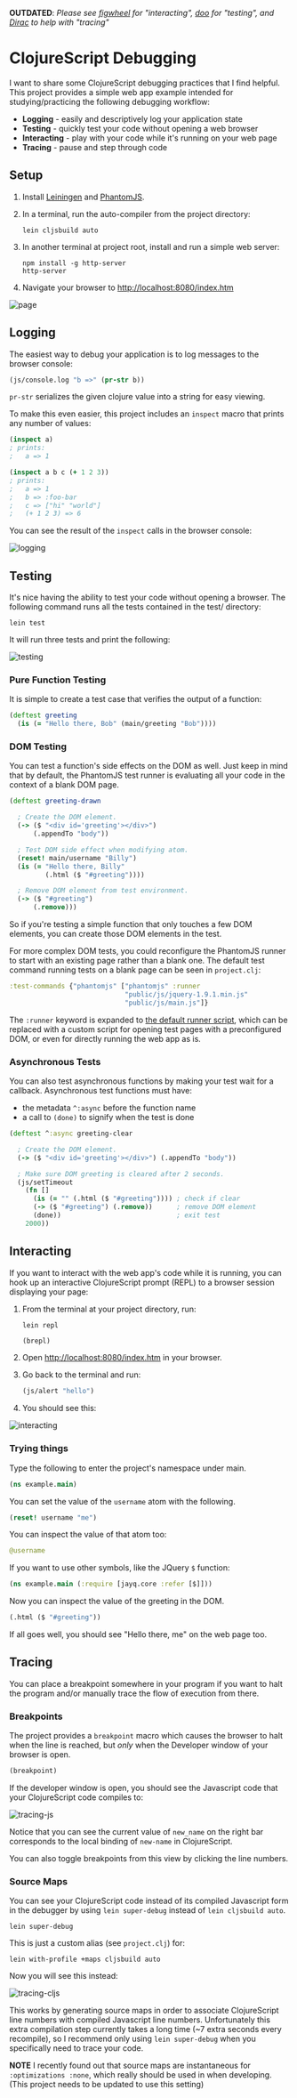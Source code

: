 __OUTDATED__: _Please see [figwheel] for "interacting", [doo] for "testing", and [Dirac] to help with "tracing"_

[figwheel]:https://github.com/bhauman/lein-figwheel
[doo]:https://github.com/bensu/doo
[Dirac]:https://github.com/binaryage/dirac

# ClojureScript Debugging

I want to share some ClojureScript debugging practices that I find helpful.
This project provides a simple web app example intended for studying/practicing
the following debugging workflow:

- __Logging__ - easily and descriptively log your application state
- __Testing__ - quickly test your code without opening a web browser
- __Interacting__ - play with your code while it's running on your web page
- __Tracing__ - pause and step through code

## Setup

1. Install [Leiningen](http://leiningen.org/) and [PhantomJS](http://phantomjs.org/).
1. In a terminal, run the auto-compiler from the project directory:

    ```
    lein cljsbuild auto
    ```

1. In another terminal at project root, install and run a simple web server:

    ```
    npm install -g http-server
    http-server
    ```

1. Navigate your browser to <http://localhost:8080/index.htm>

![page](img/page.png)

## Logging

The easiest way to debug your application is to log messages to the browser console:

```clojure
(js/console.log "b =>" (pr-str b))
```

`pr-str` serializes the given clojure value into a string for easy viewing.

To make this even easier, this project includes an `inspect` macro that prints any number of values:

```clojure
(inspect a)
; prints:
;   a => 1

(inspect a b c (+ 1 2 3))
; prints:
;   a => 1
;   b => :foo-bar
;   c => ["hi" "world"]
;   (+ 1 2 3) => 6
```

You can see the result of the `inspect` calls in the browser console:

![logging](img/logging.png)

## Testing

It's nice having the ability to test your code without opening a browser.  The
following command runs all the tests contained in the test/ directory:

```
lein test
```

It will run three tests and print the following:

![testing](img/testing.png)

### Pure Function Testing

It is simple to create a test case that verifies the output of a function:

```clojure
(deftest greeting
  (is (= "Hello there, Bob" (main/greeting "Bob"))))
```

### DOM Testing

You can test a function's side effects on the DOM as well.  Just keep in mind
that by default, the PhantomJS test runner is evaluating all your code in the
context of a blank DOM page.

```clojure
(deftest greeting-drawn

  ; Create the DOM element.
  (-> ($ "<div id='greeting'></div>")
      (.appendTo "body"))

  ; Test DOM side effect when modifying atom.
  (reset! main/username "Billy")
  (is (= "Hello there, Billy"
         (.html ($ "#greeting"))))

  ; Remove DOM element from test environment.
  (-> ($ "#greeting")
      (.remove)))
```

So if you're testing a simple function that only touches a few DOM elements, you
can create those DOM elements in the test.

For more complex DOM tests, you could reconfigure the PhantomJS runner to start
with an existing page rather than a blank one.  The default test command running
tests on a blank page can be seen in `project.clj`:

```clojure
:test-commands {"phantomjs" ["phantomjs" :runner
                             "public/js/jquery-1.9.1.min.js"
                             "public/js/main.js"]}
```

The `:runner` keyword is expanded to [the default runner
script](https://github.com/cemerick/clojurescript.test/blob/master/resources/cemerick/cljs/test/runner.js),
which can be replaced with a custom script for opening test pages with a
preconfigured DOM, or even for directly running the web app as is.

### Asynchronous Tests

You can also test asynchronous functions by making your test
wait for a callback.  Asynchronous test functions must have:

- the metadata `^:async` before the function name
- a call to `(done)` to signify when the test is done

```clojure
(deftest ^:async greeting-clear

  ; Create the DOM element.
  (-> ($ "<div id='greeting'></div>") (.appendTo "body"))

  ; Make sure DOM greeting is cleared after 2 seconds.
  (js/setTimeout
    (fn []
      (is (= "" (.html ($ "#greeting")))) ; check if clear
      (-> ($ "#greeting") (.remove))      ; remove DOM element
      (done))                             ; exit test
    2000))
```

## Interacting

If you want to interact with the web app's code while it is running, you
can hook up an interactive ClojureScript prompt (REPL) to a browser session
displaying your page:

1. From the terminal at your project directory, run:

    ```
    lein repl
    ```

    ```clojure
    (brepl)
    ```

1. Open <http://localhost:8080/index.htm> in your browser.
1. Go back to the terminal and run:

    ```clojure
    (js/alert "hello")
    ```

1. You should see this:

![interacting](img/interacting.png)


### Trying things

Type the following to enter the project's namespace under main.

```clojure
(ns example.main)
```

You can set the value of the `username` atom with the following.

```clojure
(reset! username "me")
```

You can inspect the value of that atom too:

```clojure
@username
```

If you want to use other symbols, like the JQuery `$` function:

```clojure
(ns example.main (:require [jayq.core :refer [$]]))
```

Now you can inspect the value of the greeting in the DOM.

```clojure
(.html ($ "#greeting"))
```

If all goes well, you should see "Hello there, me" on the web page too.

## Tracing

You can place a breakpoint somewhere in your program if you want to halt the
program and/or manually trace the flow of execution from there.

### Breakpoints

The project provides a `breakpoint` macro which causes the browser to halt when
the line is reached, but _only_ when the Developer window of your browser is
open.

```clojure
(breakpoint)
```

If the developer window is open, you should see the Javascript code that your
ClojureScript code compiles to:

![tracing-js](img/tracing-js.png)

Notice that you can see the current value of `new_name` on the right bar
corresponds to the local binding of `new-name` in ClojureScript.

You can also toggle breakpoints from this view by clicking the line numbers.

### Source Maps

You can see your ClojureScript code instead of its compiled Javascript form in
the debugger by using `lein super-debug` instead of `lein cljsbuild
auto`.

```
lein super-debug
```

This is just a custom alias (see `project.clj`) for:

```
lein with-profile +maps cljsbuild auto
```

Now you will see this instead:

![tracing-cljs](img/tracing-cljs.png)

This works by generating source maps in order to associate ClojureScript line
numbers with compiled Javascript line numbers.  Unfortunately this extra
compilation step currently takes a long time (~7 extra seconds every
recompile), so I recommend only using `lein super-debug` when you specifically
need to trace your code.

__NOTE__ I recently found out that source maps are instantaneous for
`:optimizations :none`, which really should be used in when developing.
(This project needs to be updated to use this setting)
